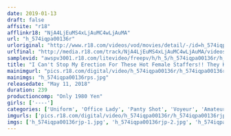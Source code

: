 ```yaml
---
date: 2019-01-13
draft: false
affsite: "r18"
afflinkr18: "NjA4LjEuMS4xLjAuMC4wLjAuMA"
url: "h_574iqpa00136r"
urloriginal: "http://www.r18.com/videos/vod/movies/detail/-/id=h_574iqpa00136r"
urlfinal: "http://media.r18.com/track/NjA4LjEuMS4xLjAuMC4wLjAuMA/videos/vod/movies/detail/-/id=h_574iqpa00136r"
samplevid: "awspv3001.r18.com/litevideo/freepv/h/h_5/h_574iqpa00136r/h_574iqpa00136r_dmb_w.mp4"
title: "I Can't Stop My Erection For These Hot Female Staffers!! They Kept Showing Off Their Bodies So Much That I Started Filming Peeping Videos Of Them"
mainimgurl: "pics.r18.com/digital/video/h_574iqpa00136r/h_574iqpa00136rps.jpg"
mainimgs: "h_574iqpa00136rps.jpg"
releasedate: "May 11, 2018"
duration: 239
productioncomp: "Only 1980 Yen"
girls: ['----']
categories: ['Uniform', 'Office Lady', 'Panty Shot', 'Voyeur', 'Amateur', 'Over 4 Hours']
imgurls: ['pics.r18.com/digital/video/h_574iqpa00136r/h_574iqpa00136rjp-1.jpg', 'pics.r18.com/digital/video/h_574iqpa00136r/h_574iqpa00136rjp-2.jpg', 'pics.r18.com/digital/video/h_574iqpa00136r/h_574iqpa00136rjp-3.jpg', 'pics.r18.com/digital/video/h_574iqpa00136r/h_574iqpa00136rjp-4.jpg', 'pics.r18.com/digital/video/h_574iqpa00136r/h_574iqpa00136rjp-5.jpg', 'pics.r18.com/digital/video/h_574iqpa00136r/h_574iqpa00136rjp-6.jpg', 'pics.r18.com/digital/video/h_574iqpa00136r/h_574iqpa00136rjp-7.jpg', 'pics.r18.com/digital/video/h_574iqpa00136r/h_574iqpa00136rjp-8.jpg', 'pics.r18.com/digital/video/h_574iqpa00136r/h_574iqpa00136rjp-9.jpg', 'pics.r18.com/digital/video/h_574iqpa00136r/h_574iqpa00136rjp-10.jpg', 'pics.r18.com/digital/video/h_574iqpa00136r/h_574iqpa00136rjp-11.jpg', 'pics.r18.com/digital/video/h_574iqpa00136r/h_574iqpa00136rjp-12.jpg', 'pics.r18.com/digital/video/h_574iqpa00136r/h_574iqpa00136rjp-13.jpg', 'pics.r18.com/digital/video/h_574iqpa00136r/h_574iqpa00136rjp-14.jpg', 'pics.r18.com/digital/video/h_574iqpa00136r/h_574iqpa00136rjp-15.jpg', 'pics.r18.com/digital/video/h_574iqpa00136r/h_574iqpa00136rjp-16.jpg', 'pics.r18.com/digital/video/h_574iqpa00136r/h_574iqpa00136rjp-17.jpg', 'pics.r18.com/digital/video/h_574iqpa00136r/h_574iqpa00136rjp-18.jpg', 'pics.r18.com/digital/video/h_574iqpa00136r/h_574iqpa00136rjp-19.jpg', 'pics.r18.com/digital/video/h_574iqpa00136r/h_574iqpa00136rjp-20.jpg']
imgs: ['h_574iqpa00136rjp-1.jpg', 'h_574iqpa00136rjp-2.jpg', 'h_574iqpa00136rjp-3.jpg', 'h_574iqpa00136rjp-4.jpg', 'h_574iqpa00136rjp-5.jpg', 'h_574iqpa00136rjp-6.jpg', 'h_574iqpa00136rjp-7.jpg', 'h_574iqpa00136rjp-8.jpg', 'h_574iqpa00136rjp-9.jpg', 'h_574iqpa00136rjp-10.jpg', 'h_574iqpa00136rjp-11.jpg', 'h_574iqpa00136rjp-12.jpg', 'h_574iqpa00136rjp-13.jpg', 'h_574iqpa00136rjp-14.jpg', 'h_574iqpa00136rjp-15.jpg', 'h_574iqpa00136rjp-16.jpg', 'h_574iqpa00136rjp-17.jpg', 'h_574iqpa00136rjp-18.jpg', 'h_574iqpa00136rjp-19.jpg', 'h_574iqpa00136rjp-20.jpg']
---
```

